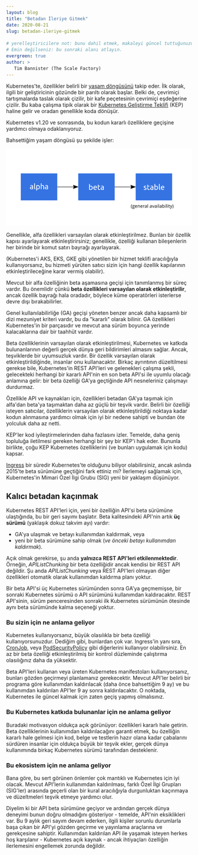 ```yaml
---
layout: blog
title: "Betadan İleriye Gitmek"
date: 2020-08-21
slug: betadan-ileriye-gitmek

# yerelleştiricilere not: bunu dahil etmek, makaleyi güncel tuttuğunuzu gösterir. Bu sorun değil, ancak bir güncelleme olursa, yerelleştirilmiş sürümü de güncellemeyi taahhüt ediyorsunuz demektir.
# Emin değilseniz: bu sonraki alanı atlayın.
evergreen: true
author: >
   Tim Bannister (The Scale Factory)
---
```


Kubernetes'te, özellikler belirli bir
[yaşam döngüsünü](/docs/reference/command-line-tools-reference/feature-gates/#feature-stages) takip eder.
İlk olarak, ilgili bir geliştiricinin gözünde bir parıltı olarak başlar. Belki de, çevrimiçi tartışmalarda taslak olarak çizilir, bir kafe peçetesinin çevrimiçi eşdeğerine çizilir. Bu kaba çalışma tipik olarak bir
[Kubernetes Geliştirme Teklifi](https://github.com/kubernetes/enhancements/blob/master/keps/sig-architecture/0000-kep-process/README.md#kubernetes-enhancement-proposal-process) (KEP) haline gelir ve
oradan genellikle koda dönüşür.

Kubernetes v1.20 ve sonrasında, bu kodun kararlı özelliklere geçişine yardımcı olmaya odaklanıyoruz.

Bahsettiğim yaşam döngüsü şu şekilde işler:

![Alfa → Beta → Genel Kullanılabilirlik](feature_stages.svg)

Genellikle, alfa özellikleri varsayılan olarak etkinleştirilmez. Bunları bir özellik kapısı ayarlayarak etkinleştirirsiniz; genellikle, özelliği kullanan bileşenlerin her birinde bir komut satırı bayrağı ayarlayarak.

(Kubernetes'i AKS, EKS, GKE gibi yönetilen bir hizmet teklifi aracılığıyla kullanıyorsanız, bu hizmeti yürüten satıcı sizin için hangi özellik kapılarının etkinleştirileceğine karar vermiş olabilir).

Mevcut bir alfa özelliğinin beta aşamasına geçişi için tanımlanmış bir süreç vardır.
Bu önemlidir çünkü **beta özellikleri varsayılan olarak etkinleştirilir**, ancak özellik bayrağı hala oradadır, böylece küme operatörleri isterlerse devre dışı bırakabilirler.

Genel kullanılabilirliğe (GA) geçişi yöneten benzer ancak daha kapsamlı bir dizi mezuniyet kriteri vardır, bu da "kararlı" olarak bilinir. GA özellikleri Kubernetes'in bir parçasıdır ve mevcut ana sürüm boyunca yerinde kalacaklarına dair bir taahhüt vardır.

Beta özelliklerinin varsayılan olarak etkinleştirilmesi, Kubernetes ve katkıda bulunanlarının değerli gerçek dünya geri bildirimleri almasını sağlar. Ancak, teşviklerde bir uyumsuzluk vardır. Bir özellik varsayılan olarak etkinleştirildiğinde, insanlar onu kullanacaktır. Birkaç ayrıntının düzeltilmesi gerekse bile, Kubernetes'in REST API'leri ve gelenekleri çalışma şekli, gelecekteki herhangi bir kararlı API'nin en son beta API'si ile uyumlu olacağı anlamına gelir: bir beta özelliği GA'ya geçtiğinde API nesneleriniz çalışmayı durdurmaz.

Özellikle API ve kaynakları için, özellikleri betadan GA'ya taşımak için alfa'dan beta'ya taşımaktan daha az güçlü bir teşvik vardır. Belirli bir özelliği isteyen satıcılar, özelliklerin varsayılan olarak etkinleştirildiği noktaya kadar kodun alınmasına yardımcı olmak için iyi bir nedene sahipti ve bundan öte yolculuk daha az netti.

KEP'ler kod iyileştirmelerinden daha fazlasını izler. Temelde, daha geniş topluluğa iletilmesi gereken herhangi bir şey bir KEP'i hak eder. Bununla birlikte, çoğu KEP Kubernetes özelliklerini (ve bunları uygulamak için kodu) kapsar.

[Ingress](/docs/concepts/services-networking/ingress/)
bir süredir Kubernetes'te olduğunu biliyor olabilirsiniz, ancak aslında 2015'te beta sürümüne geçtiğini fark ettiniz mi? İlerlemeyi sağlamak için, Kubernetes'in Mimari Özel İlgi Grubu (SIG) yeni bir yaklaşım düşünüyor.

## Kalıcı betadan kaçınmak

Kubernetes REST API'leri için, yeni bir özelliğin API'si beta sürümüne ulaştığında, bu bir geri sayımı başlatır.
Beta kalitesindeki API'nin artık **üç sürümü** (yaklaşık dokuz takvim ayı) vardır:
- GA'ya ulaşmak ve betayı kullanımdan kaldırmak, veya
- yeni bir beta sürümüne sahip olmak (_ve önceki betayı kullanımdan kaldırmak_).

Açık olmak gerekirse, şu anda **yalnızca REST API'leri etkilenmektedir**. Örneğin, _APIListChunking_ bir beta özelliğidir ancak kendisi bir REST API değildir. Şu anda _APIListChunking_ veya REST API'leri olmayan diğer özellikleri otomatik olarak kullanımdan kaldırma planı yoktur.

Bir beta API'si üç Kubernetes sürümünden sonra GA'ya geçmemişse, bir sonraki Kubernetes sürümü o API sürümünü kullanımdan kaldıracaktır. REST API'sinin, sürüm penceresinden sonraki ilk Kubernetes sürümünün ötesinde aynı beta sürümünde kalma seçeneği yoktur.

### Bu sizin için ne anlama geliyor

Kubernetes kullanıyorsanız, büyük olasılıkla bir beta özelliği kullanıyorsunuzdur. Dediğim gibi, bunlardan çok var.
Ingress'in yanı sıra, [CronJob](/docs/concepts/workloads/controllers/cron-jobs/),
veya [PodSecurityPolicy](/docs/concepts/policy/pod-security-policy/) gibi diğerlerini kullanıyor olabilirsiniz.
En az bir beta özelliği etkinleştirilmiş bir kontrol düzleminde çalıştırma olasılığınız daha da yüksektir.

Beta API'leri kullanan veya üreten Kubernetes manifestoları kullanıyorsanız, bunları gözden geçirmeyi planlamanız gerekecektir. Mevcut API'ler belirli bir programa göre kullanımdan kaldırılacak (daha önce bahsettiğim 9 ay) ve bu kullanımdan kaldırılan API'ler 9 ay sonra kaldırılacaktır. O noktada, Kubernetes ile güncel kalmak için zaten geçiş yapmış olmalısınız.

### Bu Kubernetes katkıda bulunanlar için ne anlama geliyor

Buradaki motivasyon oldukça açık görünüyor: özellikleri kararlı hale getirin. Beta özelliklerinin kullanımdan kaldırılacağını garanti etmek, bu özelliğin kararlı hale gelmesi için kod, belge ve testlerin hazır olana kadar çabalarını sürdüren insanlar için oldukça büyük bir teşvik ekler, gerçek dünya kullanımında birkaç Kubernetes sürümü tarafından desteklenir.

### Bu ekosistem için ne anlama geliyor

Bana göre, bu sert görünen önlemler çok mantıklı ve Kubernetes için iyi olacak. Mevcut API'lerin kullanımdan kaldırılması, farklı Özel İlgi Grupları (SIG'ler) arasında geçerli olan bir kural aracılığıyla durgunluktan kaçınmaya ve düzeltmeleri teşvik etmeye yardımcı olur.

Diyelim ki bir API beta sürümüne geçiyor ve ardından gerçek dünya deneyimi bunun doğru olmadığını gösteriyor - temelde, API'nin eksiklikleri var. Bu 9 aylık geri sayım devam ederken, ilgili kişiler sorunlu durumlarla başa çıkan bir API'yi gözden geçirme ve yayınlama araçlarına ve gerekçesine sahiptir. Kullanımdan kaldırılan API ile yaşamak isteyen herkes hoş karşılanır - Kubernetes açık kaynak - ancak ihtiyaçları özelliğin ilerlemesini engellemek zorunda değildir.
